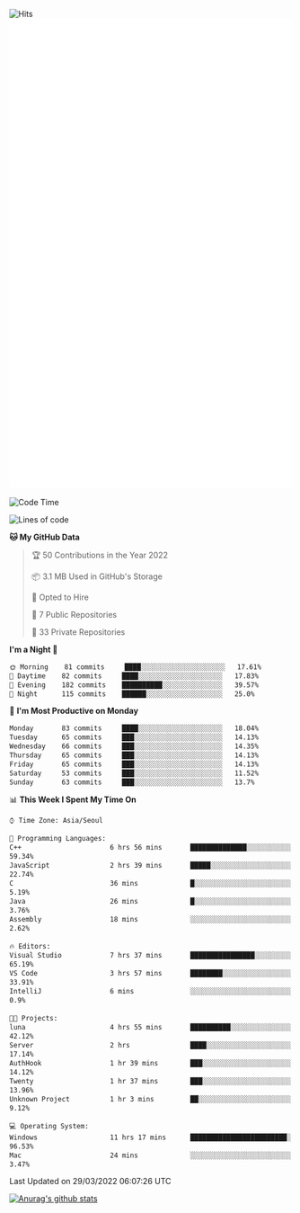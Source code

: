 ![Hits](https://hits.seeyoufarm.com/api/count/incr/badge.svg?url=https%3A%2F%2Fgithub.com%2Fkokose1234&count_bg=%2379C83D&title_bg=%23555555&icon=apple.svg&icon_color=%23E7E7E7&title=hits&edge_flat=false)
<br/>
![Metrics](https://github.com/kokose1234/kokose1234/blob/main/github-metrics.svg)

<!--START_SECTION:waka-->
![Code Time](http://img.shields.io/badge/Code%20Time-607%20hrs%201%20min-blue)

![Lines of code](https://img.shields.io/badge/From%20Hello%20World%20I%27ve%20Written-2%20Million%20lines%20of%20code-blue)

**🐱 My GitHub Data** 

> 🏆 50 Contributions in the Year 2022
 > 
> 📦 3.1 MB Used in GitHub's Storage 
 > 
> 💼 Opted to Hire
 > 
> 📜 7 Public Repositories 
 > 
> 🔑 33 Private Repositories  
 > 
**I'm a Night 🦉** 

```text
🌞 Morning    81 commits     ████░░░░░░░░░░░░░░░░░░░░░   17.61% 
🌆 Daytime    82 commits     ████░░░░░░░░░░░░░░░░░░░░░   17.83% 
🌃 Evening    182 commits    ██████████░░░░░░░░░░░░░░░   39.57% 
🌙 Night      115 commits    ██████░░░░░░░░░░░░░░░░░░░   25.0%

```
📅 **I'm Most Productive on Monday** 

```text
Monday       83 commits     ████░░░░░░░░░░░░░░░░░░░░░   18.04% 
Tuesday      65 commits     ███░░░░░░░░░░░░░░░░░░░░░░   14.13% 
Wednesday    66 commits     ███░░░░░░░░░░░░░░░░░░░░░░   14.35% 
Thursday     65 commits     ███░░░░░░░░░░░░░░░░░░░░░░   14.13% 
Friday       65 commits     ███░░░░░░░░░░░░░░░░░░░░░░   14.13% 
Saturday     53 commits     ███░░░░░░░░░░░░░░░░░░░░░░   11.52% 
Sunday       63 commits     ███░░░░░░░░░░░░░░░░░░░░░░   13.7%

```


📊 **This Week I Spent My Time On** 

```text
⌚︎ Time Zone: Asia/Seoul

💬 Programming Languages: 
C++                      6 hrs 56 mins       ██████████████░░░░░░░░░░░   59.34% 
JavaScript               2 hrs 39 mins       █████░░░░░░░░░░░░░░░░░░░░   22.74% 
C                        36 mins             █░░░░░░░░░░░░░░░░░░░░░░░░   5.19% 
Java                     26 mins             █░░░░░░░░░░░░░░░░░░░░░░░░   3.76% 
Assembly                 18 mins             ░░░░░░░░░░░░░░░░░░░░░░░░░   2.62%

🔥 Editors: 
Visual Studio            7 hrs 37 mins       ████████████████░░░░░░░░░   65.19% 
VS Code                  3 hrs 57 mins       ████████░░░░░░░░░░░░░░░░░   33.91% 
IntelliJ                 6 mins              ░░░░░░░░░░░░░░░░░░░░░░░░░   0.9%

🐱‍💻 Projects: 
luna                     4 hrs 55 mins       ██████████░░░░░░░░░░░░░░░   42.12% 
Server                   2 hrs               ████░░░░░░░░░░░░░░░░░░░░░   17.14% 
AuthHook                 1 hr 39 mins        ███░░░░░░░░░░░░░░░░░░░░░░   14.12% 
Twenty                   1 hr 37 mins        ███░░░░░░░░░░░░░░░░░░░░░░   13.96% 
Unknown Project          1 hr 3 mins         ██░░░░░░░░░░░░░░░░░░░░░░░   9.12%

💻 Operating System: 
Windows                  11 hrs 17 mins      ████████████████████████░   96.53% 
Mac                      24 mins             ░░░░░░░░░░░░░░░░░░░░░░░░░   3.47%

```


 Last Updated on 29/03/2022 06:07:26 UTC
<!--END_SECTION:waka-->

[![Anurag's github stats](https://github-readme-stats.vercel.app/api?username=kokose1234&theme=dracula)](https://github.com/anuraghazra/github-readme-stats)



	
